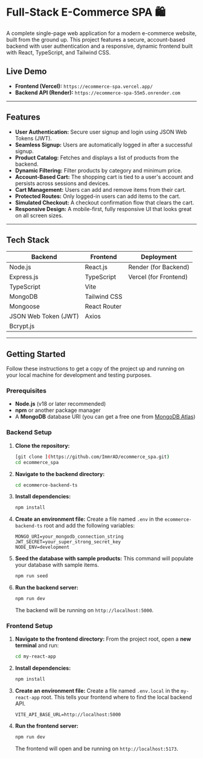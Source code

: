 # Full-Stack E-Commerce SPA 🛍️

A complete single-page web application for a modern e-commerce website, built from the ground up. This project features a secure, account-based backend with user authentication and a responsive, dynamic frontend built with React, TypeScript, and Tailwind CSS.

## Live Demo

* **Frontend (Vercel):** `https://ecommerce-spa.vercel.app/`
* **Backend API (Render):** `https://ecommerce-spa-55m5.onrender.com`

---

## Features

* **User Authentication:** Secure user signup and login using JSON Web Tokens (JWT).
* **Seamless Signup:** Users are automatically logged in after a successful signup.
* **Product Catalog:** Fetches and displays a list of products from the backend.
* **Dynamic Filtering:** Filter products by category and minimum price.
* **Account-Based Cart:** The shopping cart is tied to a user's account and persists across sessions and devices.
* **Cart Management:** Users can add and remove items from their cart.
* **Protected Routes:** Only logged-in users can add items to the cart.
* **Simulated Checkout:** A checkout confirmation flow that clears the cart.
* **Responsive Design:** A mobile-first, fully responsive UI that looks great on all screen sizes.

---

## Tech Stack

| Backend                | Frontend         | Deployment           |
| ---------------------- | ---------------- | -------------------- |
| Node.js                | React.js         | Render (for Backend) |
| Express.js             | TypeScript       | Vercel (for Frontend)|
| TypeScript             | Vite             |                      |
| MongoDB                | Tailwind CSS     |                      |
| Mongoose               | React Router     |                      |
| JSON Web Token (JWT)   | Axios            |                      |
| Bcrypt.js              |                  |                      |

---

## Getting Started

Follow these instructions to get a copy of the project up and running on your local machine for development and testing purposes.

### Prerequisites

* **Node.js** (v18 or later recommended)
* **npm** or another package manager
* A **MongoDB** database URI (you can get a free one from [MongoDB Atlas](https://www.mongodb.com/cloud/atlas))

### Backend Setup

1.  **Clone the repository:**
    ```bash
    [git clone ](https://github.com/ImmrAD/ecommerce_spa.git)
    cd ecommerce_spa
    ```

2.  **Navigate to the backend directory:**
    ```bash
    cd ecommerce-backend-ts
    ```

3.  **Install dependencies:**
    ```bash
    npm install
    ```

4.  **Create an environment file:**
    Create a file named `.env` in the `ecommerce-backend-ts` root and add the following variables:
    ```
    MONGO_URI=your_mongodb_connection_string
    JWT_SECRET=your_super_strong_secret_key
    NODE_ENV=development
    ```

5.  **Seed the database with sample products:**
    This command will populate your database with sample items.
    ```bash
    npm run seed
    ```

6.  **Run the backend server:**
    ```bash
    npm run dev
    ```
    The backend will be running on `http://localhost:5000`.

### Frontend Setup

1.  **Navigate to the frontend directory:**
    From the project root, open a **new terminal** and run:
    ```bash
    cd my-react-app
    ```

2.  **Install dependencies:**
    ```bash
    npm install
    ```

3.  **Create an environment file:**
    Create a file named `.env.local` in the `my-react-app` root. This tells your frontend where to find the local backend API.
    ```
    VITE_API_BASE_URL=http://localhost:5000
    ```

4.  **Run the frontend server:**
    ```bash
    npm run dev
    ```
    The frontend will open and be running on `http://localhost:5173`.
